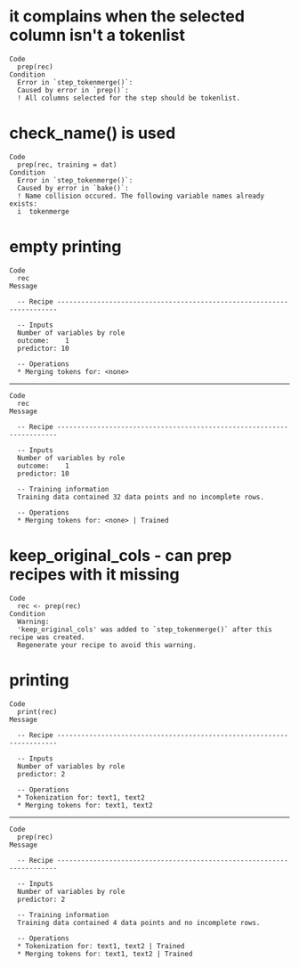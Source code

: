 # it complains when the selected column isn't a tokenlist

    Code
      prep(rec)
    Condition
      Error in `step_tokenmerge()`:
      Caused by error in `prep()`:
      ! All columns selected for the step should be tokenlist.

# check_name() is used

    Code
      prep(rec, training = dat)
    Condition
      Error in `step_tokenmerge()`:
      Caused by error in `bake()`:
      ! Name collision occured. The following variable names already exists:
      i  tokenmerge

# empty printing

    Code
      rec
    Message
      
      -- Recipe ----------------------------------------------------------------------
      
      -- Inputs 
      Number of variables by role
      outcome:    1
      predictor: 10
      
      -- Operations 
      * Merging tokens for: <none>

---

    Code
      rec
    Message
      
      -- Recipe ----------------------------------------------------------------------
      
      -- Inputs 
      Number of variables by role
      outcome:    1
      predictor: 10
      
      -- Training information 
      Training data contained 32 data points and no incomplete rows.
      
      -- Operations 
      * Merging tokens for: <none> | Trained

# keep_original_cols - can prep recipes with it missing

    Code
      rec <- prep(rec)
    Condition
      Warning:
      'keep_original_cols' was added to `step_tokenmerge()` after this recipe was created.
      Regenerate your recipe to avoid this warning.

# printing

    Code
      print(rec)
    Message
      
      -- Recipe ----------------------------------------------------------------------
      
      -- Inputs 
      Number of variables by role
      predictor: 2
      
      -- Operations 
      * Tokenization for: text1, text2
      * Merging tokens for: text1, text2

---

    Code
      prep(rec)
    Message
      
      -- Recipe ----------------------------------------------------------------------
      
      -- Inputs 
      Number of variables by role
      predictor: 2
      
      -- Training information 
      Training data contained 4 data points and no incomplete rows.
      
      -- Operations 
      * Tokenization for: text1, text2 | Trained
      * Merging tokens for: text1, text2 | Trained

